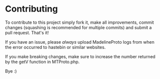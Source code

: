 # Contributing

To contribute to this project simply fork it, make all improvements, commit changes (squashing is recommended for multiple commits) and submit a pull request. That's it!  

If you have an issue, please *always* upload MadelineProto logs from when the error occurred to hastebin or similar websites.

If you make breaking changes, make sure to increase the number returned by the getV function in MTProto.php.  

Bye :)
